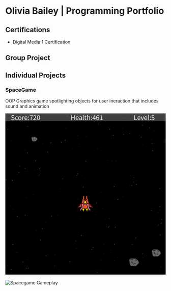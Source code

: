 # Olivia Bailey | Programming Portfolio

## Certifications
* Digital Media 1 Certification

## Group Project

## Individual Projects

### SpaceGame
OOP Graphics game spotlighting objects for user ineraction that includes sound and animation

![Spacegame Menu](https://github.com/OliviaBail/programming1/blob/main/images/SpacegameG.png?raw=true)

![Spacegame Gameplay](<img width="783" alt="SpacegameG" src="https://github.com/OliviaBail/programming1/assets/107169751/2ce4a7c9-dfb2-4fed-a5e7-8e318e52def8">)

![]()
